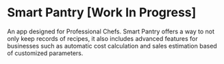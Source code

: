# Smart Pantry [Work In Progress]

An app designed for Professional Chefs. Smart Pantry offers a way to not only keep records of recipes, it also includes advanced features for businesses such as automatic cost calculation and sales estimation based of customized parameters.

